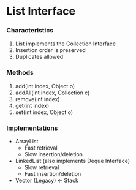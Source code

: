 # List Interface

### Characteristics
1) List implements the Collection Interface
2) Insertion order is preserved
3) Duplicates allowed

### Methods
1) add(int index, Object o)
2) addAll(int index, Collection c)
3) remove(int index)
4) get(int index)
5) set(int index, Object o)

### Implementations
- ArrayList
    - Fast retrieval
    - Slow insertion/deletion
- LinkedList (also implements Deque Interface)
    - Slow retrieval
    - Fast insertion/deletion
- Vector (Legacy) <- Stack
